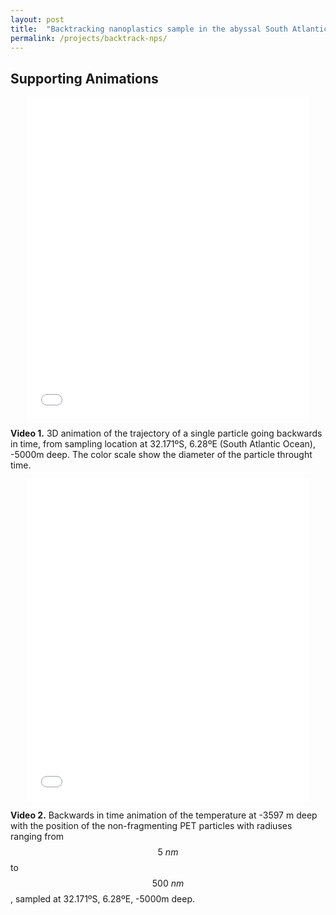 ```yaml
---
layout: post
title:  "Backtracking nanoplastics sample in the abyssal South Atlantic"
permalink: /projects/backtrack-nps/
---
```

## Supporting Animations

<p align="center"><iframe width="90%" height="515" src="/../assets/projects/backtrack/single_3d_anim.mov" frameborder="0" allowfullscreen></iframe></p>

**Video 1.** 3D animation of the trajectory of a single particle going backwards in time, from sampling location at 32.171ºS, 6.28ºE (South Atlantic Ocean), -5000m deep. The color scale show the diameter of the particle throught time.


<p align="center"><iframe width="90%" height="515" src="/../assets/projects/backtrack/hc11_nofrag_3600T.m4v" frameborder="0" allowfullscreen></iframe></p>

**Video 2.** Backwards in time animation of the temperature at -3597 m deep with the position of the non-fragmenting PET particles with radiuses ranging from $$5 \ nm$$ to $$500 \ nm$$, sampled at 32.171ºS, 6.28ºE, -5000m deep.